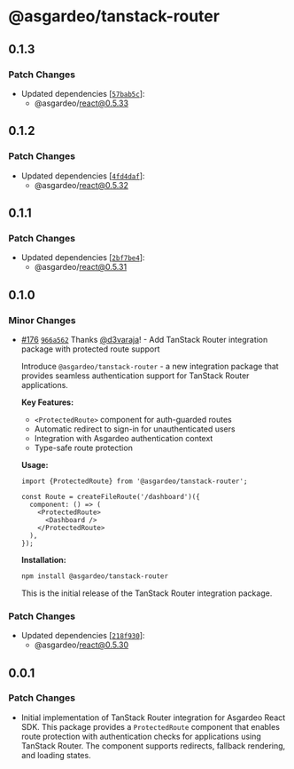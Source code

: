 # @asgardeo/tanstack-router

## 0.1.3

### Patch Changes

- Updated dependencies
  [[`57bab5c`](https://github.com/asgardeo/javascript/commit/57bab5c76d935fcd3096169596dac5b6586751d7)]:
  - @asgardeo/react@0.5.33

## 0.1.2

### Patch Changes

- Updated dependencies
  [[`4fd4daf`](https://github.com/asgardeo/javascript/commit/4fd4dafb5c014be139af80ecbc941c70a73bf578)]:
  - @asgardeo/react@0.5.32

## 0.1.1

### Patch Changes

- Updated dependencies
  [[`2bf7be4`](https://github.com/asgardeo/javascript/commit/2bf7be42f298273fb6888bd55cf55e5eba3476a9)]:
  - @asgardeo/react@0.5.31

## 0.1.0

### Minor Changes

- [#176](https://github.com/asgardeo/javascript/pull/176)
  [`966a562`](https://github.com/asgardeo/javascript/commit/966a562f008fd4bd213ac7102816ec289ec0afe6) Thanks
  [@d3varaja](https://github.com/d3varaja)! - Add TanStack Router integration package with protected route support

  Introduce `@asgardeo/tanstack-router` - a new integration package that provides seamless authentication support for
  TanStack Router applications.

  **Key Features:**

  - `<ProtectedRoute>` component for auth-guarded routes
  - Automatic redirect to sign-in for unauthenticated users
  - Integration with Asgardeo authentication context
  - Type-safe route protection

  **Usage:**

  ```tsx
  import {ProtectedRoute} from '@asgardeo/tanstack-router';

  const Route = createFileRoute('/dashboard')({
    component: () => (
      <ProtectedRoute>
        <Dashboard />
      </ProtectedRoute>
    ),
  });
  ```

  **Installation:**

  ```bash
  npm install @asgardeo/tanstack-router
  ```

  This is the initial release of the TanStack Router integration package.

### Patch Changes

- Updated dependencies
  [[`218f930`](https://github.com/asgardeo/javascript/commit/218f930c5f32b779c12af6c1a9fd0c5ea6879525)]:
  - @asgardeo/react@0.5.30

## 0.0.1

### Patch Changes

- Initial implementation of TanStack Router integration for Asgardeo React SDK. This package provides a `ProtectedRoute`
  component that enables route protection with authentication checks for applications using TanStack Router. The
  component supports redirects, fallback rendering, and loading states.
